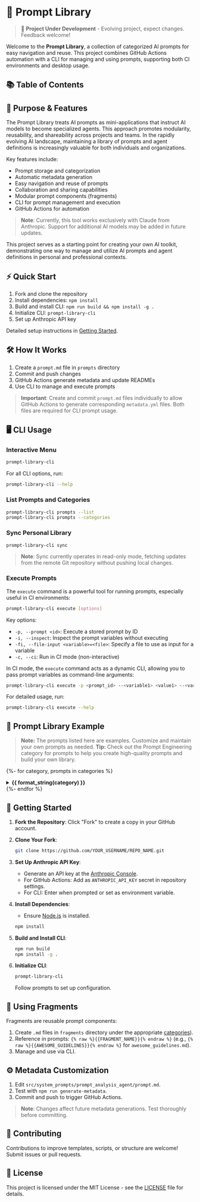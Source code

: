 # 🧠 Prompt Library

> 🚧 **Project Under Development** - Evolving project, expect changes. Feedback welcome!

Welcome to the **Prompt Library**, a collection of categorized AI prompts for easy navigation and reuse. This project combines GitHub Actions automation with a CLI for managing and using prompts, supporting both CI environments and desktop usage.

## 📚 Table of Contents

<!-- START doctoc -->
<!-- END doctoc -->

## 🎯 Purpose & Features

The Prompt Library treats AI prompts as mini-applications that instruct AI models to become specialized agents. This approach promotes modularity, reusability, and shareability across projects and teams. In the rapidly evolving AI landscape, maintaining a library of prompts and agent definitions is increasingly valuable for both individuals and organizations.

Key features include:

- Prompt storage and categorization
- Automatic metadata generation
- Easy navigation and reuse of prompts
- Collaboration and sharing capabilities
- Modular prompt components (fragments)
- CLI for prompt management and execution
- GitHub Actions for automation

> **Note**: Currently, this tool works exclusively with Claude from Anthropic. Support for additional AI models may be added in future updates.

This project serves as a starting point for creating your own AI toolkit, demonstrating one way to manage and utilize AI prompts and agent definitions in personal and professional contexts.

## ⚡ Quick Start

1. Fork and clone the repository
2. Install dependencies: `npm install`
3. Build and install CLI: `npm run build && npm install -g .`
4. Initialize CLI: `prompt-library-cli`
5. Set up Anthropic API key

Detailed setup instructions in [Getting Started](#-getting-started).

## 🛠️ How It Works

1. Create a `prompt.md` file in `prompts` directory
2. Commit and push changes
3. GitHub Actions generate metadata and update READMEs
4. Use CLI to manage and execute prompts

> **Important**: Create and commit `prompt.md` files individually to allow GitHub Actions to generate corresponding `metadata.yml` files. Both files are required for CLI prompt usage.

## 🖥️ CLI Usage

### Interactive Menu

```sh
prompt-library-cli
```

For all CLI options, run:

```sh
prompt-library-cli --help
```

### List Prompts and Categories

```sh
prompt-library-cli prompts --list
prompt-library-cli prompts --categories
```

### Sync Personal Library

```sh
prompt-library-cli sync
```

> **Note**: Sync currently operates in read-only mode, fetching updates from the remote Git repository without pushing local changes.

### Execute Prompts

The `execute` command is a powerful tool for running prompts, especially useful in CI environments:

```sh
prompt-library-cli execute [options]
```

Key options:

- `-p, --prompt <id>`: Execute a stored prompt by ID
- `-i, --inspect`: Inspect the prompt variables without executing
- `-fi, --file-input <variable>=<file>`: Specify a file to use as input for a variable
- `-c, --ci`: Run in CI mode (non-interactive)

In CI mode, the `execute` command acts as a dynamic CLI, allowing you to pass prompt variables as command-line arguments:

```sh
prompt-library-cli execute -p <prompt_id> --<variable1> <value1> --<variable2> <value2> -c
```

For detailed usage, run:

```sh
prompt-library-cli execute --help
```

## 📂 Prompt Library Example

> **Note:** The prompts listed here are examples. Customize and maintain your own prompts as needed.
> **Tip:** Check out the Prompt Engineering category for prompts to help you create high-quality prompts and build your own library.

{%- for category, prompts in categories %}
<details>
<summary><strong>{{ format_string(category) }}</strong></summary>

{% for prompt in prompts %}
- [{{ prompt.title }}]({{ prompt.path }}) - {{ prompt.description }}
{%- endfor %}

</details>
{%- endfor %}

## 🚀 Getting Started

1. **Fork the Repository**: Click "Fork" to create a copy in your GitHub account.

2. **Clone Your Fork**:

   ```sh
   git clone https://github.com/YOUR_USERNAME/REPO_NAME.git
   ```

3. **Set Up Anthropic API Key**:
   - Generate an API key at the [Anthropic Console](https://console.anthropic.com/).
   - For GitHub Actions: Add as `ANTHROPIC_API_KEY` secret in repository settings.
   - For CLI: Enter when prompted or set as environment variable.

4. **Install Dependencies**:
   - Ensure [Node.js](https://nodejs.org/en) is installed.

   ```sh
   npm install
   ```

5. **Build and Install CLI**:

   ```sh
   npm run build
   npm install -g .
   ```

6. **Initialize CLI**:

   ```sh
   prompt-library-cli
   ```

   Follow prompts to set up configuration.

## 🧩 Using Fragments

Fragments are reusable prompt components:

1. Create `.md` files in `fragments` directory under the appropriate [categories](/src/system_prompts/prompt_analysis_agent/README.md)).
2. Reference in prompts: `{% raw %}{{FRAGMENT_NAME}}{% endraw %}` (e.g., `{% raw %}{{AWESOME_GUIDELINES}}{% endraw %}` for `awesome_guidelines.md`).
3. Manage and use via CLI.

## ⚙️ Metadata Customization

1. Edit `src/system_prompts/prompt_analysis_agent/prompt.md`.
2. Test with `npm run generate-metadata`.
3. Commit and push to trigger GitHub Actions.

> **Note**: Changes affect future metadata generations. Test thoroughly before committing.

## 🤝 Contributing

Contributions to improve templates, scripts, or structure are welcome! Submit issues or pull requests.

## 📄 License

This project is licensed under the MIT License - see the [LICENSE](LICENSE.md) file for details.
